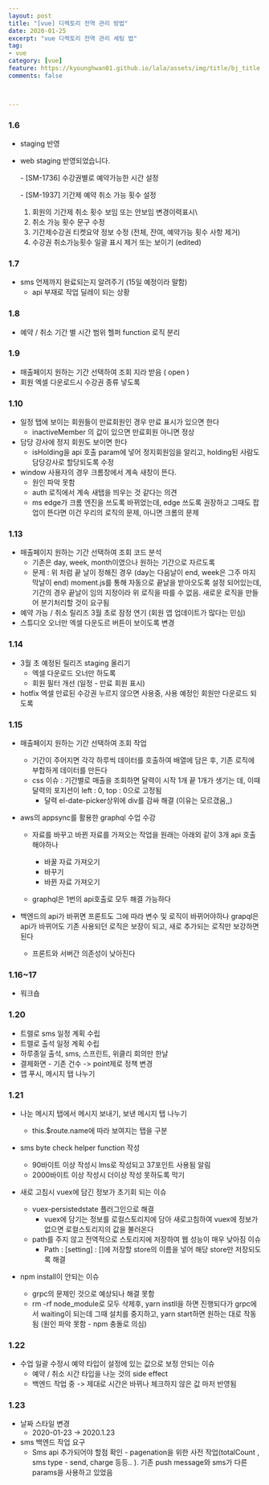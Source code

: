 ```yaml
---
layout: post
title: "[vue] 디렉토리 전역 관리 방법"
date: 2020-01-25
excerpt: "vue 디렉토리 전역 관리 세팅 법"
tag:
- vue
category: [vue]
feature: https://kyounghwan01.github.io/lala/assets/img/title/bj_title.jpg
comments: false



---
```


### 1.6

- staging 반영

- web staging 반영되었습니다.

  \- [SM-1736] 수강권별로 예약가능한 시간 설정

  \- [SM-1937] 기간제 예약 취소 가능 횟수 설정

  1. 회원의 기간제 취소 횟수 보임 또는 안보임 변경이력표시\
  2. 취소 가능 횟수 문구 수정
  3. 기간제수강권 티켓요약 정보 수정 (전체, 잔여, 예약가능 횟수 사항 제거)
  4. 수강권 취소가능횟수 일괄 표시 제거 또는 보이기 (edited) 



### 1.7

- sms 언제까지 완료되는지 알려주기 (15일 예정이라 말함)
  - api 부재로 작업 딜레이 되는 상황

### 1.8

- 예약 / 취소 기간 별 시간 범위 헬퍼 function 로직 분리

### 1.9

- 매출페이지 원하는 기간 선택하여 조회 지라 받음 ( open )
- 회원 엑셀 다운로드시 수강권 종류 넣도록

### 1.10

- 일정 탭에 보이는 회원들이 만료회원인 경우 만료 표시가 있으면 한다
  - inactiveMember 의 값이 있으면 만료회원 아니면 정상 
- 담당 강사에 정지 회원도 보이면 한다
  - isHolding을 api 호출 param에 넣어 정지회원임을 알리고, holding된 사람도 담당강사로 할당되도록 수정
- window 사용자의 경우 크롬창에서 계속 새창이 뜬다.
  - 원인 파악 못함 
  - auth 로직에서 계속 새탭을 띄우는 것 같다는 의견
  - ms edge가 크롬 엔진을 쓰도록 바뀌었는데, edge 쓰도록 권장하고 그때도 팝업이 뜬다면 이건 우리의 로직의 문제, 아니면 크롬의 문제

### 1.13

- 매출페이지 원하는 기간 선택하여 조회 코드 분석
  - 기존은 day, week, month이였으나 원하는 기간으로 자르도록 
  - 문제 : 위 처럼 끝 날이 정해진 경우 (day는 다음날이 end, week은 그주 마지막날이 end) moment.js를 통해 자동으로 끝날을 받아오도록 설정 되어있는데, 기간의 경우 끝날이 임의 지정이라 위 로직을 따를 수 없음. 새로운 로직을 만들어 분기처리할 것이 요구됨
- 예약 가능 / 취소 릴리즈 3월 초로 잠정 연기 (회원 앱 업데이트가 많다는 민심)
- 스튜디오 오너만 엑셀 다운도르 버튼이 보이도록 변경

### 1.14

- 3월 초 예정된 릴리즈 staging 올리기
  - 엑셀 다운로드 오너만 하도록
  - 회원 필터 개선 (일정 - 만료 회원 표시)
- hotfix 엑셀 만료된 수강권 누르지 않으면 사용중, 사용 예정인 회원만 다운로드 되도록

### 1.15

- 매출페이지 원하는 기간 선택하여 조회 작업

  - 기간이 주어지면 각각 하루씩 데이터를 호출하여 배열에 담은 후, 기존 로직에 부합하게 데이터를 만든다 
  - css 이슈 : 기간별로 매출을 조회하면 달력이 시작 1개 끝 1개가 생기는 데, 이때 달력의 포지션이 left : 0, top : 0으로 고정됨
    - 달력 el-date-picker상위에 div를 감싸 해결 (이유는 모르갰움,,)

- aws의 appsync를 활용한 graphql 수업 수강

  - 자료를 바꾸고 바뀐 자료를 가져오는 작업을 원래는 아래외 같이 3개 api 호출해야하나
    - 바꿀 자료 가져오기
    - 바꾸기
    - 바뀐 자료 가져오기

  - graphql은 1번의 api호출로 모두 해결 가능하다

- 백엔드의 api가 바뀌면 프론트도 그에 따라 변수 및 로직이 바뀌어야하나 grapql은 api가 바뀌어도 기존 사용되던 로직은 보장이 되고, 새로 추가되는 로직만 보강하면 된다

  - 프론트와 서버간 의존성이 낮아진다



### 1.16~17

- 워크숍

### 1.20

- 트렐로 sms 일정 계획 수립
- 트렐로 출석 일정 계획 수립
- 하루종일 출석, sms, 스프린트, 위클리 회의만 한날
- 결제화면 - 기존 건수 -> point제로 정책 변경
- 앱 푸시, 메시지 탭 나누기

### 1.21

- 나눈 메시지 탭에서 메시지 보내기, 보낸 메시지 탭 나누기
  - this.$route.name에 따라 보여지는 탭을 구분
- sms byte check helper function 작성
  - 90바이트 이상 작성시 lms로 작성되고 37포인트 사용됨 알림
  - 2000바이트 이상 작성시 더이상 작성 못하도록 막기
- 새로 고침시 vuex에 담긴 정보가 초기회 되는 이슈 
  - vuex-persistedstate 플러그인으로 해결
    - vuex에 담기는 정보를 로컬스토리지에 담아 새로고침하여 vuex에 정보가 없으면 로컬스토리지의 값을 불러온다
  - path를 주지 않고 전역적으로 스토리지에 저장하여 웹 성능이 매우 낮아짐 이슈
    - Path : [setting] : []에 저장할 store의 이름을 넣어 해당 store만 저장되도록 해결

- npm install이 안되는 이슈
  - grpc의 문제인 것으로 예상되나 해결 못함
  - rm -rf node_module로 모두 삭제후, yarn instll을 하면 진행되다가 grpc에서 waiting이 되는데 그때 설치를 중지하고, yarn start하면 원하는 대로 작동됨 (원인 파악 못함 - npm 충돌로 의심)



### 1.22

- 수업 일괄 수정시 예약 타입이 설정에 있는 값으로 보정 안되는 이슈
  - 예약 / 취소 시간 타입을 나눈 것의 side effect
  - 백엔드 작업 중 -> 제대로 시간은 바뀌나 체크하지 않은 값 마저 반영됨



### 1.23

- 날짜 스타일 변경
  - 2020-01-23 -> 2020.1.23
- sms 백엔드 작업 요구
  - Sms api 추가되어야 할점 확인 - pagenation을 위한 사전 작업(totalCount , sms type - send, charge 등등.. ). 기존 push message와 sms가 다른 params을 사용하고 있었음



